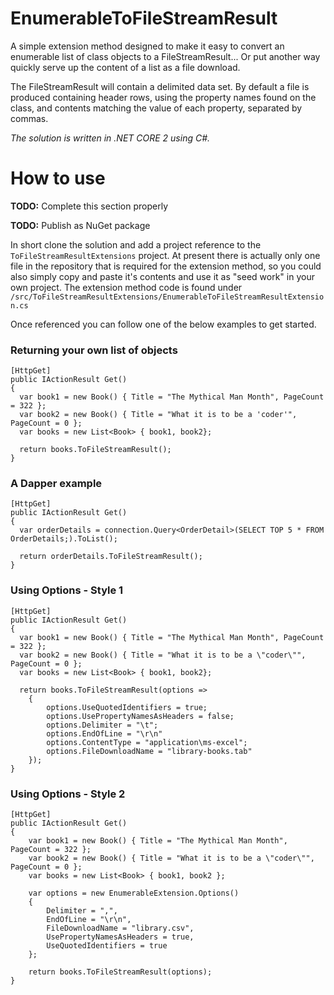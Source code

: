# EnumerableToFileStreamResult
A simple extension method designed to make it easy to convert an enumerable list of class objects to a FileStreamResult...  Or put another way quickly serve up the content of a list as a file download.

The FileStreamResult will contain a delimited data set.  By default a file is produced containing header rows, using the property names found on the class, and contents matching the value of each property, separated by commas.

*The solution is written in .NET CORE 2 using C#.*

# How to use
**TODO:** Complete this section properly

**TODO:** Publish as NuGet package

In short clone the solution and add a project reference to the `ToFileStreamResultExtensions` project.
At present there is actually only one file in the repository that is required for the extension method, so you could also simply copy and paste it's contents and use it as "seed work" in your own project.  The extension method code is found under `/src/ToFileStreamResultExtensions/EnumerableToFileStreamResultExtension.cs`

Once referenced you can follow one of the below examples to get started.

### Returning your own list of objects
```
[HttpGet]
public IActionResult Get()
{
  var book1 = new Book() { Title = "The Mythical Man Month", PageCount = 322 };
  var book2 = new Book() { Title = "What it is to be a 'coder'", PageCount = 0 };
  var books = new List<Book> { book1, book2};

  return books.ToFileStreamResult();
}
```

### A Dapper example
```
[HttpGet]
public IActionResult Get()
{
  var orderDetails = connection.Query<OrderDetail>(SELECT TOP 5 * FROM OrderDetails;).ToList();

  return orderDetails.ToFileStreamResult();
}
```

### Using Options - Style 1
```
[HttpGet]
public IActionResult Get()
{
  var book1 = new Book() { Title = "The Mythical Man Month", PageCount = 322 };
  var book2 = new Book() { Title = "What it is to be a \"coder\"", PageCount = 0 };
  var books = new List<Book> { book1, book2};

  return books.ToFileStreamResult(options =>
    {
        options.UseQuotedIdentifiers = true;
        options.UsePropertyNamesAsHeaders = false;
        options.Delimiter = "\t";
        options.EndOfLine = "\r\n"
        options.ContentType = "application\ms-excel";
        options.FileDownloadName = "library-books.tab"
    });
}
```

### Using Options - Style 2
```
[HttpGet]
public IActionResult Get()
{
    var book1 = new Book() { Title = "The Mythical Man Month", PageCount = 322 };
    var book2 = new Book() { Title = "What it is to be a \"coder\"", PageCount = 0 };
    var books = new List<Book> { book1, book2 };

    var options = new EnumerableExtension.Options()
    {
        Delimiter = ",",
        EndOfLine = "\r\n",
        FileDownloadName = "library.csv",
        UsePropertyNamesAsHeaders = true,
        UseQuotedIdentifiers = true
    };

    return books.ToFileStreamResult(options);
}
```
